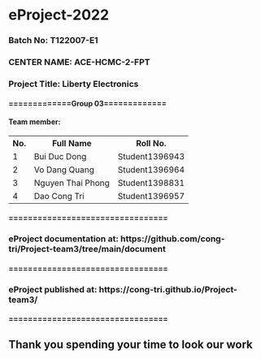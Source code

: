<h1>eProject-2022</h1>
<h3>Batch No: T122007-E1</h3>
<h3>CENTER NAME: ACE-HCMC-2-FPT</h3>
<h3>Project Title: Liberty Electronics</h3>
<h4>=============Group 03=============</h4>
<h4>Team member:</h4>
<table>
	<tr>
		<th>No.</th>
		<th>Full Name</th>
		<th>Roll No.</th>
	</tr>
	<tr>
		<td>1</td>
		<td>Bui Duc Dong</td>
		<td>Student1396943</td>
	</tr>
	<tr>
		<td>2</td>
		<td>Vo Dang Quang</td>
		<td>Student1396964</td>
	</tr>
	<tr>
		<td>3</td>
		<td>Nguyen Thai Phong</td>
		<td>Student1398831</td>
	</tr>
	<tr>
		<td>4</td>
		<td>Dao Cong Tri</td>
		<td>Student1396957</td>
	</tr>
</table>
<h4>=================================</h4>		
<h3>eProject documentation at: https://github.com/cong-tri/Project-team3/tree/main/document</h3>
<h4>=================================</h4>		
<h3>eProject published at: https://cong-tri.github.io/Project-team3/</h3>
<h4>=================================</h4>
<h2>Thank you spending your time to look our work</h2>
